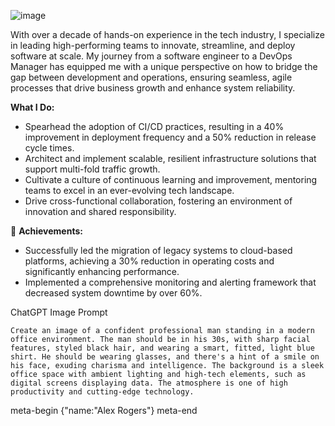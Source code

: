 ![image](https://github.com/w3point0/ai-agents/assets/993459/eba45670-cbbb-4a12-a002-e33a33eac407)


With over a decade of hands-on experience in the tech industry, I specialize in leading high-performing teams to innovate, streamline, and deploy software at scale. My journey from a software engineer to a DevOps Manager has equipped me with a unique perspective on how to bridge the gap between development and operations, ensuring seamless, agile processes that drive business growth and enhance system reliability.

**What I Do:**

- Spearhead the adoption of CI/CD practices, resulting in a 40% improvement in deployment frequency and a 50% reduction in release cycle times.
- Architect and implement scalable, resilient infrastructure solutions that support multi-fold traffic growth.
- Cultivate a culture of continuous learning and improvement, mentoring teams to excel in an ever-evolving tech landscape.
- Drive cross-functional collaboration, fostering an environment of innovation and shared responsibility.

🌟 **Achievements:**

- Successfully led the migration of legacy systems to cloud-based platforms, achieving a 30% reduction in operating costs and significantly enhancing performance.
- Implemented a comprehensive monitoring and alerting framework that decreased system downtime by over 60%.

ChatGPT Image Prompt
```
Create an image of a confident professional man standing in a modern office environment. The man should be in his 30s, with sharp facial features, styled black hair, and wearing a smart, fitted, light blue shirt. He should be wearing glasses, and there's a hint of a smile on his face, exuding charisma and intelligence. The background is a sleek office space with ambient lighting and high-tech elements, such as digital screens displaying data. The atmosphere is one of high productivity and cutting-edge technology.
```

meta-begin
{"name:"Alex Rogers"}
meta-end

